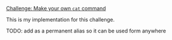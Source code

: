 [Challenge: Make your own `cat` command](https://codingchallenges.fyi/challenges/challenge-cat/#the-challenge---building-your-own-cat-tool)

This is my implementation for this challenge.

TODO: add as a permanent alias so it can be used form anywhere
